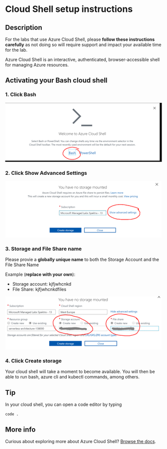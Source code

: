 # Cloud Shell setup instructions

## Description

For the labs that use Azure Cloud Shell, please **follow these instructions carefully** as not doing so will require support and impact your available time for the lab. 

Azure Cloud Shell is an interactive, authenticated, browser-accessible shell for managing Azure resources.

## Activating your Bash cloud shell

### 1. Click **Bash**

![](media/2019-12-31-14-41-09-1.png)

### 2. Click **Show Advanced Settings**
![](media/2019-12-31-14-41-38-1.png)

### 3. Storage and File Share name

Please provie a **globally unique name** to both the Storage Account and the File Share Name

Example (**replace with your own**):
* Storage account: kjfjwhcnkd
* File Share: kjfjwhcnkdfiles

![](media/2019-12-31-14-42-15-1.png)

### 4. Click **Create storage**

Your cloud shell will take a moment to become available. You will then be able to run bash, azure cli and kubectl commands, among others.

## Tip

In your cloud shell, you can open a code editor by typing

```
code .
```

## More info

Curious about exploring more about Azure Cloud Shell? [Browse the docs](https://docs.microsoft.com/en-us/azure/cloud-shell/overview).